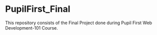 # PupilFirst_Final

This repository consists of the Final Project done during Pupil First Web Development-101 Course.

